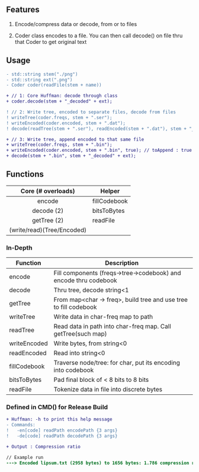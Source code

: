 

## Features

1. Encode/compress data or decode, from or to files

2. Coder class encodes to a file. You can then call decode() on file thru that Coder to get original text 

## Usage

```diff
- std::string stem("./png")
- std::string ext(".png")
- Coder coder(readFile(stem + name))

+ // 1: Core Huffman: decode through class
+ coder.decode(stem + "_decoded" + ext);

! // 2: Write tree, encoded to separate files, decode from files
! writeTree(coder.freqs, stem + ".ser");
! writeEncoded(coder.encoded, stem + ".dat");
! decode(readTree(stem + ".ser"), readEncoded(stem + ".dat"), stem + "_decoded" + ext);

+ // 3: Write tree, append encoded to that same file
+ writeTree(coder.freqs, stem + ".bin");
+ writeEncoded(coder.encoded, stem + ".bin", true); // toAppend : true
+ decode(stem + ".bin", stem + "_decoded" + ext);
```
## Functions
| Core (# overloads)          | Helper                |
|:---------------------------:|-----------------------|
| encode                      | fillCodebook          |
| decode  (2)                 | bitsToBytes           |
| getTree (2)                 | readFile              |               
| (write/read)(Tree/Encoded)  |                       |

### In-Depth

| Function     | Description                                                               |
|--------------|---------------------------------------------------------------------------|
| encode       | Fill components (freqs->tree->codebook) and encode thru codebook          |
| decode       | Thru tree, decode string<1|0>, obtainable from files. Write to path       |
| getTree      | From map<char -> freq>, build tree and use tree to fill codebook          |
| writeTree    | Write data in char-freq map to path                                       |
| readTree     | Read data in path into char-freq map. Call getTree(such map)              |
| writeEncoded | Write bytes, from string<0|1> padded to 8                                 |
| readEncoded  | Read into string<0|1> from data in path                                   |
| fillCodebook | Traverse node/tree: for char, put its encoding into codebook              |
| bitsToBytes  | Pad final block of < 8 bits to 8 bits                                     |
| readFile     | Tokenize data in file into discrete bytes                                 |

### Defined in CMD() for Release Build
```diff
+ Huffman: -h to print this help message
- Commands:
!   -en[code] readPath encodePath {3 args}
!   -de[code] readPath decodePath {3 args}

+ Output : Compression ratio

// Example run
---> Encoded lipsum.txt (2958 bytes) to 1656 bytes: 1.786 compression ratio
```
